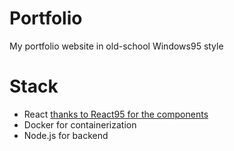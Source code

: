 # Portfolio
My portfolio website in old-school Windows95 style 

# Stack
- React [thanks to React95 for the components](https://github.com/React95/React95)
- Docker for containerization
- Node.js for backend